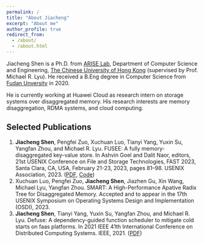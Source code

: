 ```yaml
---
permalink: /
title: "About Jiacheng"
excerpt: "About me"
author_profile: true
redirect_from: 
  - /about/
  - /about.html
---
```


Jiacheng Shen is a Ph.D. from [ARISE Lab](http://ariselab.cse.cuhk.edu.hk/), Department of Computer Science and Engineering, [The Chinese University of Hong Kong](https://www.cuhk.edu.hk/english/index.html) (supervised by Prof. Michael R. Lyu). He received a B.Eng degree in Computer Science from [Fudan Unversity](https://www.fudan.edu.cn/) in 2020.

He is currently working at Huawei Cloud as research intern on storage systems over disaggregated memory. His research interests are memory disaggregation, RDMA systems, and cloud computing.


Selected Publications
------
1. **Jiacheng Shen**, Pengfei Zuo, Xuchuan Luo, Tianyi Yang, Yuxin Su, Yangfan Zhou, and Michael R. Lyu. FUSEE: A fully memory-disaggregated key-value store. In Ashvin Goel and Dalit Naor, editors, 21st USENIX Conference on File and Storage Technologies, FAST 2023, Santa Clara, CA, USA, February 21-23, 2023, pages 81–98. USENIX Association, 2023. ([PDF](https://www.usenix.org/system/files/fast23-shen.pdf), [Code](https://github.com/dmemsys/FUSEE))
2. Xuchuan Luo, Pengfei Zuo, **Jiacheng Shen**, Jiazhen Gu, Xin Wang, Michael Lyu, Yangfan Zhou. SMART: A High-Performance Apative Radix Tree for Disaggregated Memory. Accepted and to appear in the 17th USENIX Symposium on Operating Systems Design and Implementation (OSDI), 2023.
3. **Jiacheng Shen**, Tianyi Yang, Yuxin Su, Yangfan Zhou, and Michael R. Lyu. Defuse: A dependency-guided function scheduler to mitigate cold starts on faas platforms. In 2021 IEEE 41th International Conference on Distributed Computing Systems. IEEE, 2021. ([PDF](https://ieeexplore.ieee.org/abstract/document/9546470/))
